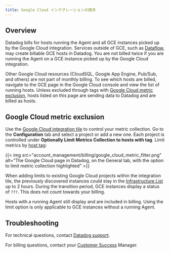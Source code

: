 ```yaml
---
title: Google Cloud インテグレーションの請求
---
```


## Overview

Datadog bills for hosts running the Agent and all GCE instances picked up by the Google Cloud integration. Services outside of GCE, such as [Dataflow][6], may create billable GCE hosts in Datadog. You are not billed twice if you are running the Agent on a GCE instance picked up by the Google Cloud integration.

Other Google Cloud resources (CloudSQL, Google App Engine, Pub/Sub, and others) are not part of monthly billing. To see which hosts are billed, navigate to the GCE page in the Google Cloud console and view the list of running hosts. Unless excluded through tags with [Google Cloud metric exclusion](#google-cloud-metric-exclusion), hosts listed on this page are sending data to Datadog and are billed as hosts.

## Google Cloud metric exclusion

Use the [Google Cloud integration tile][1] to control your metric collection. Go to the **Configuration** tab and select a project or add a new one. Each project is controlled under **Optionally Limit Metrics Collection to hosts with tag**. Limit metrics by [host tag][2]:

{{< img src="account_management/billing/google_cloud_metric_filter.png" alt="The Google Cloud page in Datadog, on the General tab, with the option to limit metric collection highlighted" >}}

When adding limits to existing Google Cloud projects within the integration tile, the previously discovered instances could stay in the [Infrastructure List][3] up to 2 hours. During the transition period, GCE instances display a status of `???`. This does not count towards your billing.

Hosts with a running Agent still display and are included in billing. Using the limit option is only applicable to GCE instances without a running Agent.

## Troubleshooting

For technical questions, contact [Datadog support][4].

For billing questions, contact your [Customer Success][5] Manager.

[1]: https://app.datadoghq.com/account/settings#integrations/google_cloud_platform
[2]: /ja/getting_started/tagging/using_tags/#integrations
[3]: /ja/infrastructure/
[4]: /ja/help/
[5]: mailto:success@datadoghq.com
[6]: https://cloud.google.com/dataflow